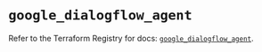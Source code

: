 # `google_dialogflow_agent`

Refer to the Terraform Registry for docs: [`google_dialogflow_agent`](https://registry.terraform.io/providers/hashicorp/google/6.46.0/docs/resources/dialogflow_agent).
